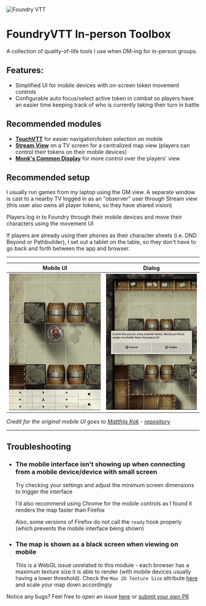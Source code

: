 ![Foundry VTT](https://img.shields.io/badge/Foundry-Version11-informational)

# FoundryVTT In-person Toolbox

A collection of quality-of-life tools I use when DM-ing for in-person groups.

## Features:
- Simplified UI for mobile devices with on-screen token movement controls 
- Configurable auto focus/select active token in combat so players have an easier time keeping track of who is currently taking their turn in battle

## Recommended modules
- [**TouchVTT**](https://foundryvtt.com/packages/touch-vtt) for easier navigation/token selection on mobile
- [**Stream View**](https://foundryvtt.com/packages/stream-view) on a TV screen for a centralized map view (players can control their tokens on their mobile devices)
- [**Monk's Common Display**](https://foundryvtt.com/packages/monks-common-display) for more control over the players' view

## Recommended setup
I usually run games from my laptop using the GM view. A separate window is cast to a nearby TV logged in as an "observer" user through Stream view (this user also owns all player tokens, so they have shared vision)

Players log in to Foundry through their mobile devices and move their characters using the movement UI

If players are already using their phones as their character sheets (i.e. DND Beyond or Pathbuilder), 
I set out a tablet on the table, so they don't have to go back and forth between the app and browser.


---

|             Mobile UI              |                         Dialog                         |
|:----------------------------------:|:------------------------------------------------------:|
| ![mobile UI](assets/mobile_ui.png) | ![confirmation dialog](assets/confirmation_dialog.png) |

_Credit for the original mobile UI goes to [Matthijs Kok](https://gitlab.com/MatthijsKok) - [repository](https://gitlab.com/MatthijsKok/mobile-token-movement)_

---

## Troubleshooting

- ### The mobile interface isn't showing up when connecting from a mobile device/device with small screen
  Try checking your settings and adjust the minimum screen dimensions to trigger the interface
  
  I'd also recommend using Chrome for the mobile controls as I found it renders the map faster than Firefox
  
  Also, some versions of Firefox do not call the `ready` hook properly (which prevents the mobile interface being shown)

- ### The map is shown as a black screen when viewing on mobile
  This is a WebGL issue unrelated to this module - each browser has a maximum texture size it is able to render (with mobile devices usually having a lower threshold). 
  Check the `Max 2D Texture Size` attribute [here](https://alteredqualia.com/tmp/webgl-maxparams-test/) and scale your map down accordingly


Notice any bugs? Feel free to open an issue [here](https://github.com/NicolasAssouline/mobile-token-movement/issues/new/choose) 
or [submit your own PR](https://github.com/NicolasAssouline/mobile-token-movement/compare)


